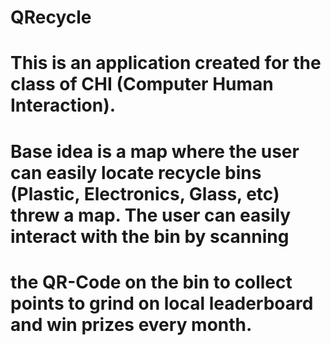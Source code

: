 # QRecycle


# This is an application created for the class of CHI (Computer Human Interaction).

# Base idea is a map where the user can easily locate recycle bins (Plastic, Electronics, Glass, etc) threw a map. The user can easily interact with the bin by scanning 
# the QR-Code on the bin to collect points to grind on local leaderboard and win prizes every month.
